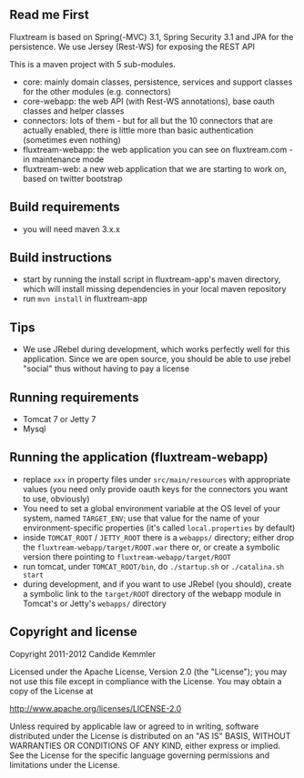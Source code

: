 Read me First
-------------

Fluxtream is based on Spring(-MVC) 3.1, Spring Security 3.1 and JPA for the persistence. We use Jersey (Rest-WS) for exposing the REST API

This is a maven project with 5 sub-modules.

* core: mainly domain classes, persistence, services and support classes for the other modules (e.g. connectors)
* core-webapp: the web API (with Rest-WS annotations), base oauth classes and helper classes
* connectors: lots of them - but for all but the 10 connectors that are actually enabled, there is little more than basic authentication (sometimes even nothing)
* fluxtream-webapp: the web application you can see on fluxtream.com - in maintenance mode
* fluxtream-web: a new web application that we are starting to work on, based on twitter bootstrap

Build requirements
------------------

* you will need maven 3.x.x

Build instructions
------------------

* start by running the install script in fluxtream-app's maven directory, which will install missing dependencies in your local maven repository
* run `mvn install` in fluxtream-app

Tips
----

* We use JRebel during development, which works perfectly well for this application. Since we are open source, you should be able to use jrebel "social" thus without having to pay a license

Running requirements
--------------------

* Tomcat 7 or Jetty 7
* Mysql

Running the application (fluxtream-webapp)
------------------------------------------
* replace `xxx` in property files under `src/main/resources` with appropriate values (you need only provide oauth keys for the connectors you want to use, obviously)
* You need to set a global environment variable at the OS level of your system, named `TARGET_ENV`; use that value for the name of your environment-specific properties (it's called `local.properties` by default)
* inside `TOMCAT_ROOT` / `JETTY_ROOT` there is a `webapps/` directory; either drop the `fluxtream-webapp/target/ROOT.war` there or, or create a symbolic version there pointing to `fluxtream-webapp/target/ROOT`
* run tomcat, under `TOMCAT_ROOT/bin`, do `./startup.sh` or `./catalina.sh start`
* during development, and if you want to use JRebel (you should), create a symbolic link to the `target/ROOT` directory of the webapp module in Tomcat's or Jetty's `webapps/` directory

Copyright and license
---------------------

Copyright 2011-2012 Candide Kemmler

Licensed under the Apache License, Version 2.0 (the "License");
you may not use this file except in compliance with the License.
You may obtain a copy of the License at

http://www.apache.org/licenses/LICENSE-2.0

Unless required by applicable law or agreed to in writing, software
distributed under the License is distributed on an "AS IS" BASIS,
WITHOUT WARRANTIES OR CONDITIONS OF ANY KIND, either express or implied.
See the License for the specific language governing permissions and
limitations under the License.